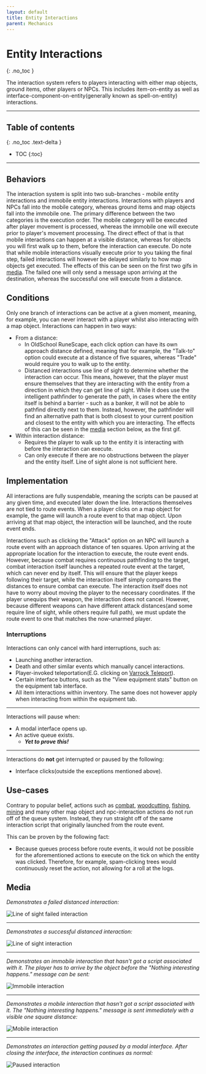 ```yaml
---
layout: default
title: Entity Interactions
parent: Mechanics
---
```


# Entity Interactions
{: .no_toc }

The interaction system refers to players interacting with either map objects, ground items,
other players or NPCs. This includes item-on-entity as well as
interface-component-on-entity(generally known as spell-on-entity) interactions.

---

## Table of contents
{: .no_toc .text-delta }

- TOC
{:toc}

---

## Behaviors

The interaction system is split into two sub-branches - mobile entity interactions and
immobile entity interactions. Interactions with players and NPCs fall into the mobile category,
whereas ground items and map objects fall into the immobile one.
The primary difference between the two categories is the execution order.
The mobile category will be executed after player movement is processed,
whereas the immobile one will execute prior to player's movement processing.
The direct effect of that is that mobile interactions can happen at a visible distance,
whereas for objects you will first walk up to them, before the interaction can execute.
Do note that while mobile interactions visually execute prior to you taking the final step,
failed interactions will however be delayed similarly to how map objects get executed.
The effects of this can be seen on the first two gifs in [media](#media).
The failed one will only send a message upon arriving at the destination,
whereas the successful one will execute from a distance.

## Conditions

Only one branch of interactions can be active at a given moment, meaning, for example,
you can never interact with a player whilst also interacting with a map object.
Interactions can happen in two ways:
- From a distance:
  - In OldSchool RuneScape, each click option can have its own approach distance defined,
  meaning that for example, the "Talk-to" option could execute at a distance of five squares,
  whereas "Trade" would require you to walk up to the entity.
  - Distanced interactions use line of sight to determine whether the interaction can occur.
  This means, however, that the player must ensure themselves that they are interacting with the
  entity from a direction in which they can get line of sight. While it does use the intelligent
  pathfinder to generate the path, in cases where the entity itself is behind a barrier -
  such as a banker, it will not be able to pathfind directly next to them. Instead, however,
  the pathfinder will find an alternative path that is both closest to your current position
  and closest to the entity with which you are interacting. The effects of this can be seen
  in the [media](#media) section below, as the first gif.
- Within interaction distance:
  - Requires the player to walk up to the entity it is interacting with before the interaction
  can execute.
  - Can only execute if there are no obstructions between the player and the entity itself.
  Line of sight alone is not sufficient here.

## Implementation

All interactions are fully suspendable, meaning the scripts can be paused at any given time, and executed later
down the line. Interactions themselves are not tied to route events. When a player clicks on a map object for example,
the game will launch a route event to that map object. Upon arriving at that map object, the interaction will be launched,
and the route event ends.

Interactions such as clicking the "Attack" option on an NPC will launch a route event with an approach distance
of ten squares. Upon arriving at the appropriate location for the interaction to execute, the route event ends.
However, because combat requires continuous pathfinding to the target, combat interaction itself launches
a repeated route event at the target, which can never end by itself. This will ensure that the player keeps
following their target, while the interaction itself simply compares the distances to ensure combat can execute.
The interaction itself does not have to worry about moving the player to the necessary coordinates.
If the player unequips their weapon, the interaction does not cancel. However, because different weapons
can have different attack distances(and some require line of sight, while others require full path),
we must update the route event to one that matches the now-unarmed player.

### Interruptions

Interactions can only cancel with hard interruptions, such as:
- Launching another interaction.
- Death and other similar events which manually cancel interactions.
- Player-invoked teleportation(E.G. clicking on [Varrock Teleport](https://oldschool.runescape.wiki/w/Varrock_Teleport)).
- Certain interface buttons, such as the "View equipment stats" button on the equipment tab interface.
- All item interactions within inventory. The same does not however apply when interacting from within the
equipment tab.

---

Interactions will pause when:
- A modal interface opens up.
- An active queue exists.
  - ***Yet to prove this!***

---

Interactions do **not** get interrupted or paused by the following:
- Interface clicks(outside the exceptions mentioned above).

## Use-cases

Contrary to popular belief, actions such as [combat](https://oldschool.runescape.wiki/w/Combat), 
[woodcutting](https://oldschool.runescape.wiki/w/Woodcutting), 
[fishing](https://oldschool.runescape.wiki/w/Fishing), 
[mining](https://oldschool.runescape.wiki/w/Mining) and many other map object and npc-interaction
actions do not run off of the queue system.
Instead, they run straight off of the same interaction script that originally launched from
the route event.

This can be proven by the following fact:
- Because queues process before route events, it would not be possible for the aforementioned
actions to execute on the tick on which the entity was clicked. Therefore, for example,
spam-clicking trees would continuously reset the action, not allowing for a roll at the logs.

## Media

*Demonstrates a failed distanced interaction:*

![Line of sight failed interaction](../../assets/media/interactions/los-npc-interaction-stuck.gif)

---

*Demonstrates a successful distanced interaction:*

![Line of sight interaction](../../assets/media/interactions/los-npc-interaction.gif)

---

*Demonstrates an immobile interaction that hasn't got a script associated with it.
The player has to arrive by the object before the "Nothing interesting happens." message can be sent:*

![Immobile interaction](../../assets/media/interactions/immobile-interaction.gif)

---

*Demonstrates a mobile interaction that hasn't got a script associated with it.
The "Nothing interesting happens." message is sent immediately with a visible one square distance:*

![Mobile interaction](../../assets/media/interactions/mobile-interaction.gif)

---

*Demonstrates an interaction getting paused by a modal interface. After closing the interface,
the interaction continues as normal:*

![Paused interaction](../../assets/media/interactions/pausing-interaction.gif)
